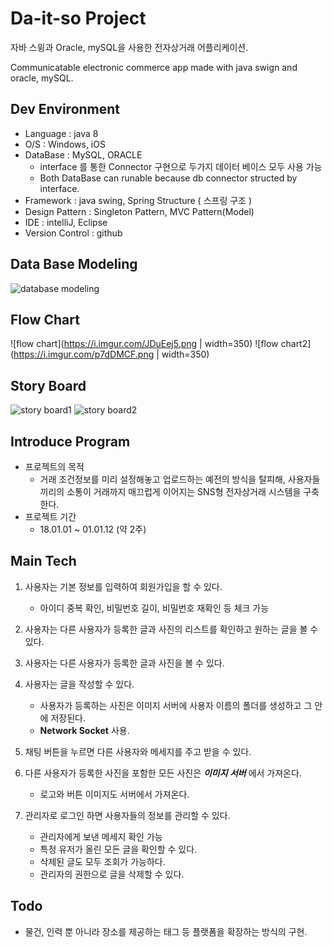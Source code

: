# Da-it-so Project

자바 스윙과 Oracle, mySQL을 사용한 전자상거래 어플리케이션.

Communicatable electronic commerce app made with java swign and oracle, mySQL.

## Dev Environment

- Language : java 8
- O/S : Windows, iOS
- DataBase : MySQL, ORACLE
  - interface 를 통한 Connector 구현으로 두가지 데이터 베이스 모두 사용 가능
  - Both DataBase can runable because db connector structed by interface.
- Framework : java swing, Spring Structure ( 스프링 구조 )
- Design Pattern : Singleton Pattern, MVC Pattern(Model)
- IDE : intelliJ, Eclipse
- Version Control : github


## Data Base Modeling

![database modeling](https://i.imgur.com/1rJTjKH.png)


## Flow Chart

![flow chart](https://i.imgur.com/JDuEej5.png | width=350)
![flow chart2](https://i.imgur.com/p7dDMCF.png | width=350)


## Story Board

![story board1](https://i.imgur.com/ReGvRcB.png)
![story board2](https://i.imgur.com/hGBCaKs.png)

## Introduce Program

- 프로젝트의 목적
  - 거래 조건정보를 미리 설정해놓고 업로드하는 예전의 방식을 탈피해, 사용자들끼리의 소통이 거래까지 매끄럽게 이어지는 SNS형 전자상거래 시스템을 구축한다.
- 프로젝트 기간
  - 18.01.01 ~ 01.01.12 (약 2주)


## Main Tech

1. 사용자는 기본 정보를 입력하여 회원가입을 할 수 있다.
    - 아이디 중복 확인, 비밀번호 길이, 비밀번호 재확인 등 체크 가능

2. 사용자는 다른 사용자가 등록한 글과 사진의 리스트를 확인하고 원하는 글을 볼 수 있다.

3. 사용자는 다른 사용자가 등록한 글과 사진을 볼 수 있다.

4. 사용자는 글을 작성할 수 있다.
    - 사용자가 등록하는 사진은 이미지 서버에 사용자 이름의 폴더를 생성하고 그 안에 저장된다.
    - **Network Socket** 사용.

5. 채팅 버튼을 누르면 다른 사용자와 메세지를 주고 받을 수 있다.

6. 다른 사용자가 등록한 사진을 포함한 모든 사진은 ***이미지 서버*** 에서 가져온다.
    - 로고와 버튼 이미지도 서버에서 가져온다.

7. 관리자로 로그인 하면 사용자들의 정보를 관리할 수 있다.
    - 관리자에게 보낸 메세지 확인 가능
    - 특정 유저가 올린 모든 글을 확인할 수 있다.
    - 삭제된 글도 모두 조회가 가능하다.
    - 관리자의 권한으로 글을 삭제할 수 있다.



## Todo

- 물건, 인력 뿐 아니라 장소를 제공하는 태그 등 플랫폼을 확장하는 방식의 구현.
